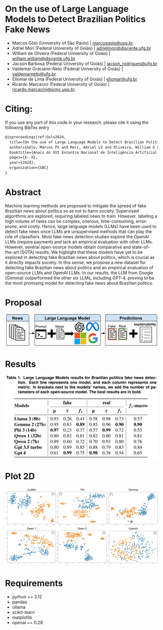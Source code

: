 # On the use of Large Language Models to Detect Brazilian Politics Fake News

- Marcos Gôlo (University of São Paulo) | marcosgolo@usp.br
- Adriel Mori (Federal University of Goiás) | adrielmori@discente.ufg.br
- William de Oliveira (Federal University of Goiás) | william.william@discente.ufg.br
- Jacson Barbosa (Federal University of Goiás) | jacson_rodrigues@ufg.br
- Valdemar Graciano-Neto (Federal University of Goiás) | valdemarneto@ufg.br
- Eliomar de Lima (Federal University of Goiás) | eliomar@ufg.br
- Ricardo Marcacini (Federal University of Goiás) | ricardo.marcacini@icmc.usp.br

# Citing:

If you use any part of this code in your research, please cite it using the following BibTex entry
```latex
@inproceedings{ref:Golo2024,
  title={On the use of Large Language Models to Detect Brazilian Politics Fake News},
  author={Gôlo, Marcos PS and Mori, Adriel LV and Oliveira, William G and Barbosa, Jacson R and Graciano-Neto, Valdemar V and de Lima, Eliomar A. and Marcacini, Ricardo M},
  booktitle={Anais do XXI Encontro Nacional de Inteligência Artificial e Computacional},
  pages={X--X},
  year={2024},
  organization={SBC}
}
```

# Abstract 
Machine learning methods are proposed to mitigate the spread of fake Brazilian news about politics so as not to harm society. Supervised algorithms are explored, requiring labeled news to train. However, labeling a high volume of news can be complex, onerous, time-consuming, error-prone, and costly. Hence, large language models (LLMs) have been used to detect fake news once LLMs are unsupervised methods that can play the role of classifiers. Most fake news detection studies explore the OpenAI LLMs (require payment) and lack an empirical evaluation with other LLMs. However, several open-source models obtain comparative and state-of-the-art (SOTA) results. We highlight that these models have yet to be explored in detecting fake Brazilian news about politics, which is crucial as it directly impacts society. In this sense, we propose a new dataset for detecting fake Brazilian news about politics and an empirical evaluation of open-source LLMs and OpenAI LLMs. In our results, the LLM from Google (Gemma) outperformed the other six LLMs, including GPT-4, proving to be the most promising model for detecting fake news about Brazilian politics.

# Proposal
![Proposal](/images/proposal.png)

# Results
![Results](/images/results.png)

# Plot 2D
![Resultsplot](/images/tsne.png)

# Requirements
 - python >= 3.12
 - pandas
 - ollama
 - scikit-learn
 - matplotlib
 - openai == 0.28
